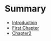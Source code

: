 # Summary

* [Introduction](README.md)
* [First Chapter](chapter1.md)
* [Chapter2](zhe-er-de-hua.md)

